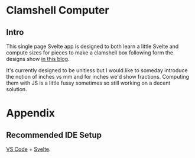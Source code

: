 # Clamshell Computer

## Intro

This single page Svelte app is designed to both learn a little Svelte and compute sizes for
pieces to make a clamshell box following form the designs show [in this blog](https://www.handmadebooksandjournals.com/create-custom-books/boxes-and-slipcases/clamshell-box/clamshell-box-part-1/).

It's currently designed to be unitless but I would like to someday introduce the notion of inches vs mm and for inches
we'd show fractions.  Computing them with JS is a little fussy sometimes so still working on a decent solution.

# Appendix

## Recommended IDE Setup

[VS Code](https://code.visualstudio.com/) + [Svelte](https://marketplace.visualstudio.com/items?itemName=svelte.svelte-vscode).

